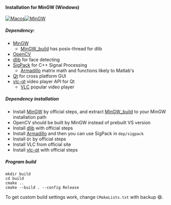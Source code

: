 #### Installation for MinGW (Windows)

[![Macos](https://img.shields.io/badge/MacOS-PASSED-GREEN.svg)](./doc/INSTALL_MacOS.md)[![MinGW](https://img.shields.io/badge/MinGW-PROCESSING-LIGHTCORAL.svg)](./doc/INSTALL_MinGW.md)

##### Dependency:

+ [MinGW](http://www.mingw.org/)
    + [MinGW_build](https://sourceforge.net/projects/mingwbuilds/files/host-windows/releases/4.8.1/64-bit/threads-posix/) has posix-thread for dlib
+ [OpenCV](https://github.com/opencv/opencv/releases)
+ [dlib](https://github.com/davisking/dlib) for face detecting
+ [SigPack](http://sigpack.sourceforge.net/build.html) for C++ Signal Processing
    + [Armadillo](http://arma.sourceforge.net/) matrix math and functions likely to Matlab's
+ [Qt](https://www.qt.io/) for cross platform GUI
+ [vlc-qt](https://github.com/vlc-qt/vlc-qt) video player API for Qt
    + [VLC](https://www.videolan.org/vlc/) popular video player

##### Dependency installation

+ Install [MinGW](http://www.mingw.org/) by official steps, and extract [MinGW_build](https://sourceforge.net/projects/mingwbuilds/files/host-windows/releases/4.8.1/64-bit/threads-posix/)  to your MinGW installation path 
+ OpenCV should be built by MinGW instead of prebuilt VS version
+ Install [dlib](https://github.com/davisking/dlib) with official steps
+ Install [Armadillo](http://arma.sourceforge.net/) and then you can use SigPack in `dep/sigpack`
+ Install `Qt` by official steps
+ Install VLC from official site
+ Install [vlc-qt](https://github.com/vlc-qt/vlc-qt) with official steps

##### Program build

``` shell
mkdir build
cd build
cmake ..
cmake --build . --config Release
```

To get custom build settings work, change `CMakeLists.txt` with backup :smile:.